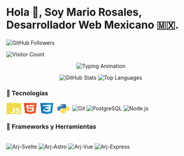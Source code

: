 # Hola 👋, Soy Mario Rosales, Desarrollador Web Mexicano 🇲🇽.

<img align="center" alt="GitHub Followers"  src="https://img.shields.io/github/followers/MarioRosales10.svg?style=social&label=Follow&maxAge=2592000m">

![Visitor Count](https://profile-counter.glitch.me/MarioRosales10/count.svg)

<p align="center">
  <img src="https://readme-typing-svg.herokuapp.com?font=monospace&color=00ffd2&size=25&center=true&vCenter=true&lines=Desarrollador+Front-End+💻;🎮+Casual+Gamer" alt="Typing Animation">
</p>

<div align="center">
  <img alt="GitHub Stats" height="180em" src="https://github-readme-stats.vercel.app/api?username=MarioRosales10&show_icons=true&theme=gotham">
  <img alt="Top Languages" height="180em" src="https://github-readme-stats.vercel.app/api/top-langs/?username=MarioRosales10&layout=compact&show_icons=true&theme=gotham&langs_count=6">
</div>


### 🚀 Tecnologías

<div style="display: inline_block">
  <img align="center" alt="JavaScript" height="30" width="40" src="https://raw.githubusercontent.com/devicons/devicon/master/icons/javascript/javascript-plain.svg">
  <img align="center" alt="HTML" height="30" width="40" src="https://raw.githubusercontent.com/devicons/devicon/master/icons/html5/html5-original.svg">
  <img align="center" alt="CSS" height="30" width="40" src="https://raw.githubusercontent.com/devicons/devicon/master/icons/css3/css3-original.svg">
  <img align="center" alt="Python" height="30" width="40" src="https://raw.githubusercontent.com/devicons/devicon/master/icons/python/python-original.svg">
  <img align="center" alt="Git" height="30" width="40" src="https://cdn.jsdelivr.net/gh/devicons/devicon/icons/git/git-original.svg" />
  <img align="center" alt="PostgreSQL" height="30" width="40" src="https://cdn.jsdelivr.net/gh/devicons/devicon/icons/postgresql/postgresql-original.svg" />
  <img align="center" alt="Node.js" height="30" width="40" src="https://cdn.jsdelivr.net/gh/devicons/devicon/icons/nodejs/nodejs-original.svg" />
</div>

### 🔧 Frameworks y Herramientas

<div style="display: inline_block">
</div>


<div style="display: inline_block"><br>
<img align="center" alt="Arj-Svelte" src="https://img.shields.io/badge/Svelte-4A4A55?style=for-the-badge&logo=svelte&logoColor=FF3E00" />
<img align="center" alt="Arj-Astro" src="https://img.shields.io/badge/Astro-FF5D01?logo=astro&logoColor=fff&style=for-the-badge" />
<img align="center" alt="Arj-Vue" src="https://img.shields.io/badge/Vue.js-35495E?style=for-the-badge&logo=vue.js&logoColor=4FC08D" />
<img align="center" alt="Arj-Express" src="https://img.shields.io/badge/Express.js-404D59?style=for-the-badge" />

</div>
